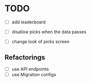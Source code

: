

# TODO

- [ ] add leaderboard
- [ ] disallow picks when the data passes
- [ ] change look of picks screen


## Refactorings
- [ ] use API endpoints
- [ ] use Migration configs